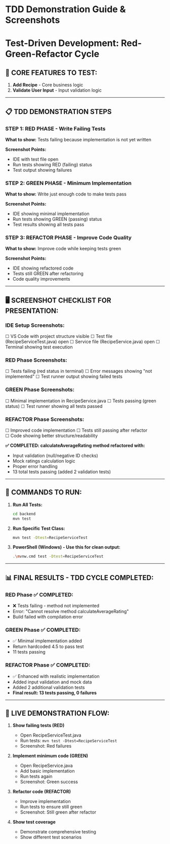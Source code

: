 # TDD Demonstration Guide & Screenshots
# Test-Driven Development: Red-Green-Refactor Cycle

## 🎯 CORE FEATURES TO TEST:
1. **Add Recipe** - Core business logic
2. **Validate User Input** - Input validation logic

---

## 📋 TDD DEMONSTRATION STEPS

### STEP 1: RED PHASE - Write Failing Tests
**What to show:** Tests failing because implementation is not yet written

**Screenshot Points:**
- IDE with test file open
- Run tests showing RED (failing) status
- Test output showing failures

### STEP 2: GREEN PHASE - Minimum Implementation
**What to show:** Write just enough code to make tests pass

**Screenshot Points:**
- IDE showing minimal implementation
- Run tests showing GREEN (passing) status
- Test results showing all tests pass

### STEP 3: REFACTOR PHASE - Improve Code Quality
**What to show:** Improve code while keeping tests green

**Screenshot Points:**
- IDE showing refactored code
- Tests still GREEN after refactoring
- Code quality improvements

---

## 🖥️ SCREENSHOT CHECKLIST FOR PRESENTATION:

### IDE Setup Screenshots:
☐ VS Code with project structure visible
☐ Test file (RecipeServiceTest.java) open
☐ Service file (RecipeService.java) open
☐ Terminal showing test execution

### RED Phase Screenshots:
☐ Tests failing (red status in terminal)
☐ Error messages showing "not implemented"
☐ Test runner output showing failed tests

### GREEN Phase Screenshots:
☐ Minimal implementation in RecipeService.java
☐ Tests passing (green status)
☐ Test runner showing all tests passed

### REFACTOR Phase Screenshots:
☐ Improved code implementation
☐ Tests still passing after refactor  
☐ Code showing better structure/readability

**✅ COMPLETED: calculateAverageRating method refactored with:**
- Input validation (null/negative ID checks)
- Mock ratings calculation logic
- Proper error handling
- 13 total tests passing (added 2 validation tests)

---

## 🔧 COMMANDS TO RUN:

1. **Run All Tests:**
   ```bash
   cd backend
   mvn test
   ```

2. **Run Specific Test Class:**
   ```bash
   mvn test -Dtest=RecipeServiceTest
   ```

3. **PowerShell (Windows) - Use this for clean output:**
   ```bash
   .\mvnw.cmd test -Dtest=RecipeServiceTest
   ```

---

## 📊 FINAL RESULTS - TDD CYCLE COMPLETED:

### RED Phase ✅ COMPLETED:
- ❌ Tests failing - method not implemented
- Error: "Cannot resolve method calculateAverageRating" 
- Build failed with compilation error

### GREEN Phase ✅ COMPLETED:
- ✅ Minimal implementation added
- Return hardcoded 4.5 to pass test
- 11 tests passing

### REFACTOR Phase ✅ COMPLETED:
- ✅ Enhanced with realistic implementation
- Added input validation and mock data
- Added 2 additional validation tests
- **Final result: 13 tests passing, 0 failures**

---

## 🎥 LIVE DEMONSTRATION FLOW:

1. **Show failing tests (RED)**
   - Open RecipeServiceTest.java
   - Run tests: `mvn test -Dtest=RecipeServiceTest`
   - Screenshot: Red failures

2. **Implement minimum code (GREEN)**
   - Open RecipeService.java
   - Add basic implementation
   - Run tests again
   - Screenshot: Green success

3. **Refactor code (REFACTOR)**
   - Improve implementation
   - Run tests to ensure still green
   - Screenshot: Still green after refactor

4. **Show test coverage**
   - Demonstrate comprehensive testing
   - Show different test scenarios